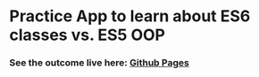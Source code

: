 # Practice App to learn about ES6 classes vs. ES5 OOP

### See the outcome live here: [Github Pages](https://adrianw96.github.io/booklist/)

